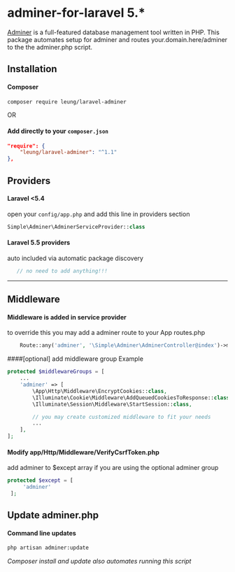 # adminer-for-laravel 5.*
[Adminer](https://www.adminer.org) is a full-featured database management tool written in PHP.
This package automates setup for adminer and routes your.domain.here/adminer to the the adminer.php script.

## Installation

#### Composer
```bash
composer require leung/laravel-adminer
```
OR
#### Add directly to your `composer.json`
```json
"require": {
    "leung/laravel-adminer": "^1.1"
},
```

## Providers

#### Laravel <5.4 
open your `config/app.php` and add this line in providers section
```php
Simple\Adminer\AdminerServiceProvider::class
```
#### Laravel 5.5 providers 
auto included via automatic package discovery
```php
   // no need to add anything!!!
```

---
## Middleware

#### Middleware is added in service provider 
to override this you may add a adminer route to your App routes.php

```php
    Route::any('adminer', '\Simple\Adminer\AdminerController@index')->middleware('custom_middleware'); // where you defined your middleware in app/Http/Kernel.php
```

####[optional] add middleware group Example

```php
protected $middlewareGroups = [
    ...
    'adminer' => [
        \App\Http\Middleware\EncryptCookies::class,
        \Illuminate\Cookie\Middleware\AddQueuedCookiesToResponse::class,
        \Illuminate\Session\Middleware\StartSession::class,

        // you may create customized middleware to fit your needs
        ...
    ],
];
```

#### Modify app/Http/Middleware/VerifyCsrfToken.php
add adminer to $except array if you are using the optional adminer group
```php
protected $except = [
     'adminer'
 ];
 ```

## Update adminer.php

#### Command line updates
```bash
php artisan adminer:update
```

_Composer install and update also automates running this script_

